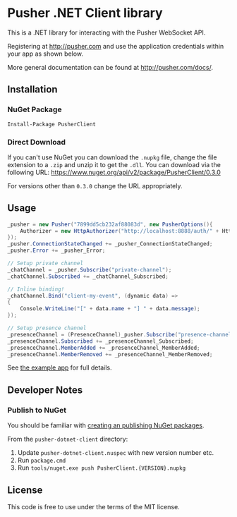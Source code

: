 # Pusher .NET Client library

This is a .NET library for interacting with the Pusher WebSocket API.

Registering at <http://pusher.com> and use the application credentials within your app as shown below.

More general documentation can be found at <http://pusher.com/docs/>.

## Installation

### NuGet Package

```
Install-Package PusherClient
```

### Direct Download

If you can't use NuGet you can download the `.nupkg` file, change the file extension to a `.zip` and unzip it to get the `.dll`. You can download via the following URL:
https://www.nuget.org/api/v2/package/PusherClient/0.3.0

For versions other than `0.3.0` change the URL appropriately.

## Usage

```cs
_pusher = new Pusher("7899dd5cb232af88083d", new PusherOptions(){
    Authorizer = new HttpAuthorizer("http://localhost:8888/auth/" + HttpUtility.UrlEncode(_name))
});
_pusher.ConnectionStateChanged += _pusher_ConnectionStateChanged;
_pusher.Error += _pusher_Error;

// Setup private channel
_chatChannel = _pusher.Subscribe("private-channel");
_chatChannel.Subscribed += _chatChannel_Subscribed;

// Inline binding!
_chatChannel.Bind("client-my-event", (dynamic data) =>
{
    Console.WriteLine("[" + data.name + "] " + data.message);
});

// Setup presence channel
_presenceChannel = (PresenceChannel)_pusher.Subscribe("presence-channel");
_presenceChannel.Subscribed += _presenceChannel_Subscribed;
_presenceChannel.MemberAdded += _presenceChannel_MemberAdded;
_presenceChannel.MemberRemoved += _presenceChannel_MemberRemoved;
```

See [the example app](https://github.com/pusher-community/pusher-websocket-dotnet/tree/master/ExampleApplication) for full details.


## Developer Notes

### Publish to NuGet

You should be familiar with [creating an publishing NuGet packages](http://docs.nuget.org/docs/creating-packages/creating-and-publishing-a-package).

From the `pusher-dotnet-client` directory:

1. Update `pusher-dotnet-client.nuspec` with new version number etc.
2. Run `package.cmd`
3. Run `tools/nuget.exe push PusherClient.{VERSION}.nupkg`

## License

This code is free to use under the terms of the MIT license.